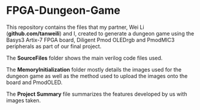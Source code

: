 # FPGA-Dungeon-Game
This repository contains the files that my partner, Wei Li (**github.com/tanweili**) and I, created to generate a dungeon game using the Basys3 Artix-7 FPGA board, Diligent Pmod OLEDrgb and PmodMIC3 peripherals as part of our final project.

The **SourceFiles** folder shows the main verilog code files used.

The **MemoryInitialization** folder mostly details the images used for the dungeon game as well as the method used to upload the images onto the board and PmodOLED.

The **Project Summary** file summarizes the features developed by us with images taken.
